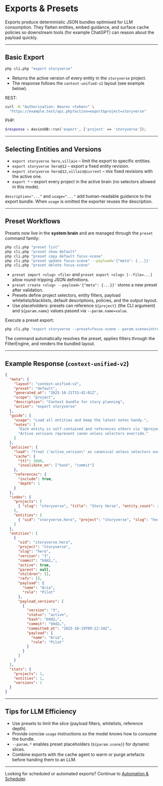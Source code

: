 # Exports & Presets

Exports produce deterministic JSON bundles optimised for LLM consumption. They flatten entities, embed guidance, and surface cache policies so downstream tools (for example ChatGPT) can reason about the payload quickly.

---

## Basic Export

```bash
php cli.php "export storyverse"
```

- Returns the active version of every entity in the `storyverse` project.
- The response follows the `context-unified-v2` layout (see example below).

REST:

```bash
curl -H "Authorization: Bearer <token>" \
  "https://example.test/api.php?action=export&project=storyverse"
```

PHP:

```php
$response = AavionDB::run('export', ['project' => 'storyverse']);
```

---

## Selecting Entities and Versions

- `export storyverse hero,villain` – limit the export to specific entities.
- `export storyverse hero@12` – export a fixed entity revision.
- `export storyverse hero@12,villain@current` – mix fixed revisions with the active one.
- `export *` – export every project in the active brain (no selectors allowed in this mode).

`description="..."` and `usage="..."` add human-readable guidance to the export bundle. When `usage` is omitted the exporter reuses the description.

---

## Preset Workflows

Presets now live in the **system brain** and are managed through the `preset` command family:

```bash
php cli.php "preset list"
php cli.php "preset show default"
php cli.php "preset copy default focus-scene"
php cli.php "preset update focus-scene" --payload='{"meta": {...}}'
php cli.php "preset delete focus-scene"
```

- `preset import <slug> <file>` and `preset export <slug> [--file=...]` allow round-tripping JSON definitions.
- `preset create <slug> --payload='{"meta": {...}}'` stores a new preset after validation.
- Presets define project selectors, entity filters, payload whitelists/blacklists, default descriptions, policies, and the output layout.
- Use placeholders: presets can reference `${project}` (the CLI argument) and `${param.name}` values passed via `--param.name=value`.

Execute a preset export:

```bash
php cli.php "export storyverse --preset=focus-scene --param.scene=intro"
```

The command automatically resolves the preset, applies filters through the FilterEngine, and renders the bundled layout.

---

## Example Response (`context-unified-v2`)

```json
{
  "meta": {
    "layout": "context-unified-v2",
    "preset": "default",
    "generated_at": "2025-10-21T15:42:01Z",
    "scope": "project",
    "description": "Context bundle for story planning",
    "action": "export storyverse"
  },
  "guide": {
    "usage": "Load all entities and keep the latest notes handy.",
    "notes": [
      "Each entity is self-contained and references others via '@project.slug'.",
      "Active versions represent canon unless selectors override."
    ]
  },
  "policies": {
    "load": "Treat \"active_version\" as canonical unless selectors override.",
    "cache": {
      "ttl": 3600,
      "invalidate_on": ["hash", "commit"]
    },
    "references": {
      "include": true,
      "depth": 1
    }
  },
  "index": {
    "projects": [
      { "slug": "storyverse", "title": "Story Verse", "entity_count": 2 }
    ],
    "entities": [
      { "uid": "storyverse.hero", "project": "storyverse", "slug": "hero" }
    ]
  },
  "entities": [
    {
      "uid": "storyverse.hero",
      "project": "storyverse",
      "slug": "hero",
      "version": "3",
      "commit": "b9d2…",
      "active": true,
      "parent": null,
      "children": [],
      "refs": [],
      "payload": {
        "name": "Aria",
        "role": "Pilot"
      },
      "payload_versions": [
        {
          "version": "3",
          "status": "active",
          "hash": "b9d2…",
          "commit": "b9d2…",
          "committed_at": "2025-10-19T09:12:34Z",
          "payload": {
            "name": "Aria",
            "role": "Pilot"
          }
        }
      ]
    }
  ],
  "stats": {
    "projects": 1,
    "entities": 1,
    "versions": 1
  }
}
```

---

## Tips for LLM Efficiency

- Use presets to limit the slice (payload filters, whitelists, reference depth).
- Provide concise `usage` instructions so the model knows how to consume the bundle.
- `--param.*` enables preset placeholders (`${param.scene}`) for dynamic slices.
- Combine exports with the cache agent to warm or purge artefacts before handing them to an LLM.

---

Looking for scheduled or automated exports? Continue to [Automation & Scheduler](automation.md).
